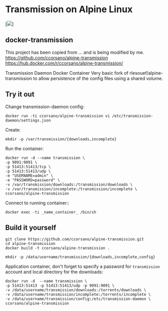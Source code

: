 # Transmission on Alpine Linux
[![](http://idroot.net/wp-content/uploads/2015/02/transmission-bittorrent.jpg)]

## docker-transmission

This project has been copied from ... and is being modified by me.
https://github.com/ccorsano/alpine-transmission
https://hub.docker.com/r/ccorsano/alpine-transmission/

Transmission Daemon Docker Container
Very basic fork of rlesouef/alpine-transmission to allow persistence of the config files using a shared volume.

Try it out
----------

Change transmission-daemon config:

    docker run -ti ccorsano/alpine-transmission vi /etc/transmission-daemon/settings.json

Create:

    mkdir -p /var/transmission/{downloads,incomplete}

Run the container:

    docker run -d --name transmission \
    -p 9091:9091 \
    -p 51413:51413/tcp \
    -p 51413:51413/udp \
    -e "USERNAME=admin" \
    -e "PASSWORD=password" \
    -v /var/transmission/downloads:/transmission/downloads \
    -v /var/transmission/incomplete:/transmission/incomplete \
    ccorsano/alpine-transmission

Connect to running container::

    docker exec -ti _name_container_ /bin/sh

Build it yourself
-----------------

    git clone https://github.com/ccorsano/alpine-transmission.git
    cd alpine-transmission
    docker build -t ccorsano/alpine-transmission .


```
mkdir -p /data/username/transmission/{downloads,incomplete,config}
```

Application container, don't forget to specify a password for `transmission` account and local directory for the downloads:

```
docker run -d  --name transmission \
-p 51413:51413 -p 51413:51413/udp -p 9091:9091 \
-v /data/username/transmission/downloads:/torrents/downloads \
-v /data/username/transmission/incomplete:/torrents/incomplete \
-v /data/username/transmission/config:/etc/transmission-daemon \
ccorsano/alpine-transmission

```
